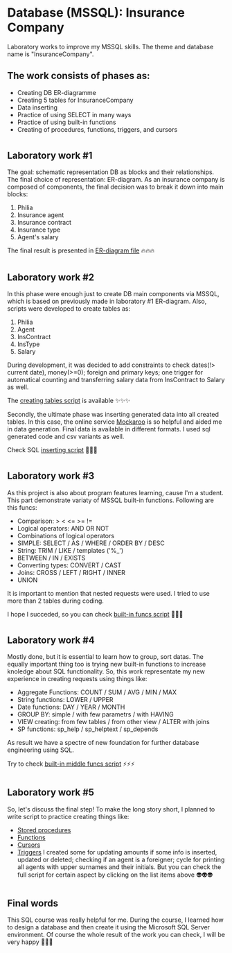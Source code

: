 # Database (MSSQL): Insurance Company
Laboratory works to improve my MSSQL skills. The theme and database name is "InsuranceCompany". 
## The work consists of phases as:
  - Creating DB ER-diagramme
  - Creating 5 tables for InsuranceCompany
  - Data inserting  
  - Practice of using SELECT in many ways
  - Practice of using built-in functions
  - Creating of procedures, functions, triggers, and cursors

#
## Laboratory work #1
The goal: schematic representation DB as blocks and their relationships. The final choice of representation: ER-diagram. As an insurance company is composed of components, the final decision was to break it down into main blocks:
  1) Philia
  2) Insurance agent
  3) Insurance contract
  4) Insurance type
  5) Agent's salary

The final result is presented in [ER-diagram file](https://github.com/MilaHalko/DB-InsuranceCompany/blob/main/LAB1_ER-diagram/InsuranceCompanyER.jpg) :fire::fire::fire:

#
## Laboratory work #2
In this phase were enough just to create DB main components via MSSQL, which is based on previously made in laboratory #1 ER-diagram. Also, scripts were developed to create tables as:

  1) Philia
  2) Agent
  3) InsContract
  4) InsType
  5) Salary
  
During development, it was decided to add constraints to check dates(!> current date), money(>=0); foreign and primary keys; one trigger for automatical counting and transferring salary data from InsContract to Salary as well. 
  
The [creating tables script](https://github.com/MilaHalko/DB-InsuranceCompany/blob/main/LAB2_tables%26insert/Tables.sql) is available :sparkles::sparkles::sparkles:

Secondly, the ultimate phase was inserting generated data into all created tables. In this case, the online service [Mockaroo](https://www.mockaroo.com/) is so helpful and aided me in data generation. Final data is available in different formats. I used sql generated code and csv variants as well. 

Check SQL [inserting script](https://github.com/MilaHalko/DB-InsuranceCompany/blob/main/LAB2_tables%26insert/Insert.sql) :green_heart::green_heart::green_heart:

#
## Laboratory work #3
As this project is also about program features learning, cause I'm a student. This part demonstrate variaty of MSSQL built-in functions. Following are this funcs:
  - Comparison: > < <= >= !=
  - Logical operators: AND OR NOT
  - Combinations of logical operators
  - SIMPLE: SELECT / AS / WHERE / ORDER BY / DESC
  - String: TRIM / LIKE / templates ('%_')
  - BETWEEN / IN / EXISTS
  - Converting types: CONVERT / CAST
  - Joins: CROSS / LEFT / RIGHT / INNER
  - UNION

It is important to mention that nested requests were used. I tried to use more than 2 tables during coding. 

I hope I succeded, so you can check [built-in funcs script](https://github.com/MilaHalko/DB-InsuranceCompany/blob/main/LAB3_simple-funcs/lab3.sql) :bug::bug::bug:

#
## Laboratory work #4
Mostly done, but it is essential to learn how to group, sort datas. The equally important thing too is trying new built-in functions to increase knoledge about SQL functionality. So, this work representate my new experience in creating requests using things like:
  - Aggregate Functions: COUNT / SUM / AVG / MIN / MAX
  - String functions: LOWER / UPPER
  - Date functions: DAY / YEAR / MONTH
  - GROUP BY: simple / with few parametrs / with HAVING
  - VIEW creating: from few tables / from other view / ALTER with joins
  - SP functions: sp_help / sp_helptext / sp_depends

As result we have a spectre of new foundation for further database engineering using SQL.

Try to check [built-in middle funcs script](https://github.com/MilaHalko/DB-InsuranceCompany/blob/main/LAB4_middle-funcs/lab4_funcs.sql) :zap::zap::zap:

#
## Laboratory work #5
So, let's discuss the final step! To make the long story short, I planned to write script to  practice creating things like:
  - [Stored procedures](https://github.com/MilaHalko/DB-InsuranceCompany/tree/main/LAB5_hard-funcs/lab5_storedProc.sql)
  - [Functions](https://github.com/MilaHalko/DB-InsuranceCompany/blob/main/LAB5_hard-funcs/lab5_funcs.sql)
  - [Cursors](https://github.com/MilaHalko/DB-InsuranceCompany/blob/main/LAB5_hard-funcs/lab5_cursor.sql)
  - [Triggers](https://github.com/MilaHalko/DB-InsuranceCompany/blob/main/LAB5_hard-funcs/lab5_triggers.sql)
I created some for updating amounts if some info is inserted, updated or deleted; checking if an agent is a foreigner; cycle for printing all agents with upper surnames and their initials.
But you can check the full script for certain aspect by clicking on the list items above :alien::alien::alien:

#
## Final words
This SQL course was really helpful for me. During the course, I learned how to design a database and then create it using the Microsoft SQL Server environment. Of course the whole result of the work you can check, I will be very happy :tada::tada::tada:
